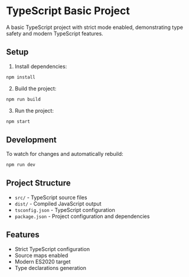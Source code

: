 # TypeScript Basic Project

A basic TypeScript project with strict mode enabled, demonstrating type safety and modern TypeScript features.

## Setup

1. Install dependencies:
```bash
npm install
```

2. Build the project:
```bash
npm run build
```

3. Run the project:
```bash
npm start
```

## Development

To watch for changes and automatically rebuild:
```bash
npm run dev
```

## Project Structure

- `src/` - TypeScript source files
- `dist/` - Compiled JavaScript output
- `tsconfig.json` - TypeScript configuration
- `package.json` - Project configuration and dependencies

## Features

- Strict TypeScript configuration
- Source maps enabled
- Modern ES2020 target
- Type declarations generation 